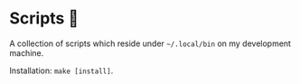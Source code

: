 # Scripts :construction_worker:

A collection of scripts which reside under `~/.local/bin` on my development machine.

Installation: `make [install]`.
